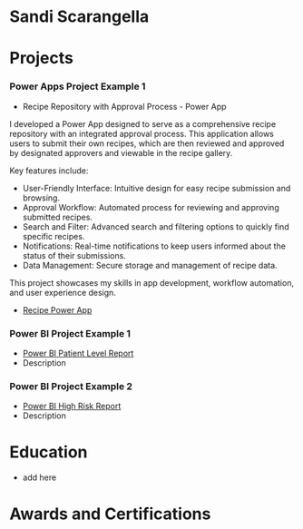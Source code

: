 # Sandi Scarangella
# Projects

### Power Apps Project Example 1
- Recipe Repository with Approval Process - Power App

I developed a Power App designed to serve as a comprehensive recipe repository with an integrated approval process. This application allows users to submit their own recipes, which are then reviewed and approved by designated approvers and viewable in the recipe gallery. 

Key features include:
- User-Friendly Interface: Intuitive design for easy recipe submission and browsing.
- Approval Workflow: Automated process for reviewing and approving submitted recipes.
- Search and Filter: Advanced search and filtering options to quickly find specific recipes.
- Notifications: Real-time notifications to keep users informed about the status of their submissions.
- Data Management: Secure storage and management of recipe data.
  
This project showcases my skills in app development, workflow automation, and user experience design.
- [Recipe Power App](https://youtu.be/Hh13ib7AfN0)

### Power BI Project Example 1
- [Power BI Patient Level Report](https://youtu.be/-_dLST4bwgY)
- Description 
### Power BI Project Example 2
- [Power BI High Risk Report](https://youtu.be/K4hFjkJi1tw)
- Description

# Education 
- add here

# Awards and Certifications 
